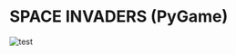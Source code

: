# SPACE INVADERS (PyGame)



![test](https://github.com/smrnjeet222/Python_Apps/blob/master/Space-invaders/GamePlay.gif)
